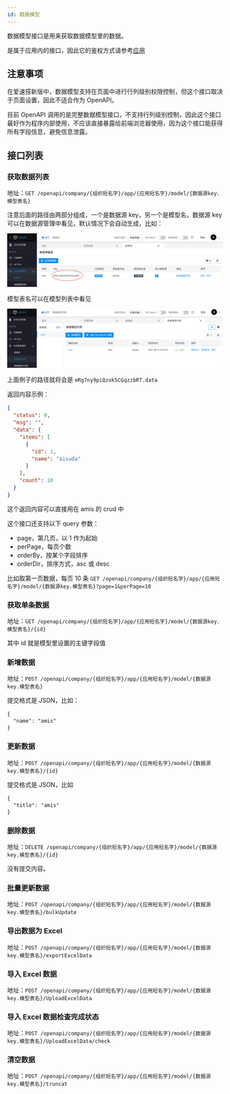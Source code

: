 ```yaml
---
id: 数据模型
---
```


数据模型接口是用来获取数据模型里的数据。

是属于应用内的接口，因此它的鉴权方式请参考[应用](./应用.md)

## 注意事项

在爱速搭新版中，数据模型支持在页面中进行行列级别权限控制，但这个接口取决于页面设置，因此不适合作为 OpenAPI。

目前 OpenAPI 调用的是完整数据模型接口，不支持行列级别控制，因此这个接口最好作为程序内部使用，不应该直接暴露给前端浏览器使用，因为这个接口能获得所有字段信息，避免信息泄露。

## 接口列表

### 获取数据列表

地址：`GET /openapi/company/{组织短名字}/app/{应用短名字}/model/{数据源key.模型表名}`

注意后面的路径由两部分组成，一个是数据源 key，另一个是模型名，数据源 key 可以在数据源管理中看见，默认情况下会自动生成，比如：

![image](/img/OpenAPI/datasource-key.png)

模型表名可以在模型列表中看见

![image](/img/OpenAPI/datamodule-key.png)

上面例子的路径就将会是 `eRg7ny9piQzok5CGqzzbRT.data`

返回内容示例：

```json
{
  "status": 0,
  "msg": "",
  "data": {
    "items": [
      {
        "id": 1,
        "name": "aisuda"
      }
    ],
    "count": 10
  }
}
```

这个返回内容可以直接用在 amis 的 crud 中

这个接口还支持以下 query 参数：

- page，第几页，以 1 作为起始
- perPage，每页个数
- orderBy，按某个字段排序
- orderDir，排序方式，asc 或 desc

比如取第一页数据，每页 10 条 `GET /openapi/company/{组织短名字}/app/{应用短名字}/model/{数据源key.模型表名}?page=1&perPage=10`

### 获取单条数据

地址：`GET /openapi/company/{组织短名字}/app/{应用短名字}/model/{数据源key.模型表名}/{id}`

其中 id 就是模型里设置的主键字段值

### 新增数据

地址：`POST /openapi/company/{组织短名字}/app/{应用短名字}/model/{数据源key.模型表名}`

提交格式是 JSON，比如：

```
{
  "name": "amis"
}
```

### 更新数据

地址：`POST /openapi/company/{组织短名字}/app/{应用短名字}/model/{数据源key.模型表名}/{id}`

提交格式是 JSON，比如

```
{
  "title": "amis"
}
```

### 删除数据

地址：`DELETE /openapi/company/{组织短名字}/app/{应用短名字}/model/{数据源key.模型表名}/{id}`

没有提交内容。

### 批量更新数据

地址：`POST /openapi/company/{组织短名字}/app/{应用短名字}/model/{数据源key.模型表名}/bulkUpdate`

### 导出数据为 Excel

地址：`POST /openapi/company/{组织短名字}/app/{应用短名字}/model/{数据源key.模型表名}/exportExcelData`

### 导入 Excel 数据

地址：`POST /openapi/company/{组织短名字}/app/{应用短名字}/model/{数据源key.模型表名}/UploadExcelData`

### 导入 Excel 数据检查完成状态

地址：`POST /openapi/company/{组织短名字}/app/{应用短名字}/model/{数据源key.模型表名}/UploadExcelData/check`

### 清空数据

地址：`POST /openapi/company/{组织短名字}/app/{应用短名字}/model/{数据源key.模型表名}/truncat`
